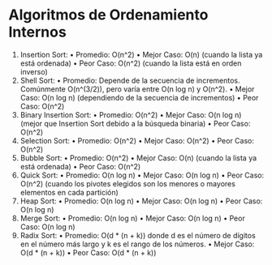   # Algoritmos de Ordenamiento Internos
  1.	Insertion Sort:
    •	Promedio: O(n^2)
    •	Mejor Caso: O(n) (cuando la lista ya está ordenada)
    •	Peor Caso: O(n^2) (cuando la lista está en orden inverso)
  2.	Shell Sort:
    •	Promedio: Depende de la secuencia de incrementos. Comúnmente O(n^(3/2)), pero varía entre O(n log n) y O(n^2).
    •	Mejor Caso: O(n log n) (dependiendo de la secuencia de incrementos)
    •	Peor Caso: O(n^2)
  3.	Binary Insertion Sort:
    •	Promedio: O(n^2)
    •	Mejor Caso: O(n log n) (mejor que Insertion Sort debido a la búsqueda binaria)
    •	Peor Caso: O(n^2)
  4.	Selection Sort:
    •	Promedio: O(n^2)
    •	Mejor Caso: O(n^2)
    •	Peor Caso: O(n^2)
  5.	Bubble Sort:
    •	Promedio: O(n^2)
    •	Mejor Caso: O(n) (cuando la lista ya está ordenada)
    •	Peor Caso: O(n^2)
  6.	Quick Sort:
    •	Promedio: O(n log n)
    •	Mejor Caso: O(n log n)
    •	Peor Caso: O(n^2) (cuando los pivotes elegidos son los menores o mayores elementos en cada partición)
  7.	Heap Sort:
    •	Promedio: O(n log n)
    •	Mejor Caso: O(n log n)
    •	Peor Caso: O(n log n)
  8.	Merge Sort:
    •	Promedio: O(n log n)
    •	Mejor Caso: O(n log n)
    •	Peor Caso: O(n log n)
  9.	Radix Sort:
    •	Promedio: O(d * (n + k)) donde d es el número de dígitos en el número más largo y k es el rango de los números.
    •	Mejor Caso: O(d * (n + k))
    •	Peor Caso: O(d * (n + k))

